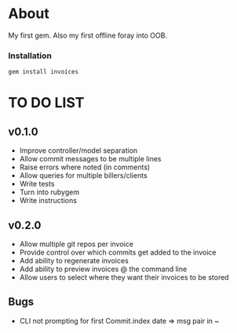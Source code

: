 # About
My first gem. Also my first offline foray into OOB.

### Installation
<code>gem install invoices</code>

# TO DO LIST
## v0.1.0
- Improve controller/model separation
- Allow commit messages to be multiple lines
- Raise errors where noted (in comments)
- Allow queries for multiple billers/clients
- Write tests
- Turn into rubygem
- Write instructions

## v0.2.0
- Allow multiple git repos per invoice
- Provide control over which commits get added to the invoice
- Add ability to regenerate invoices
- Add ability to preview invoices @ the command line
- Allow users to select where they want their invoices to be stored

## Bugs
- CLI not prompting for first Commit.index date => msg pair in ~
